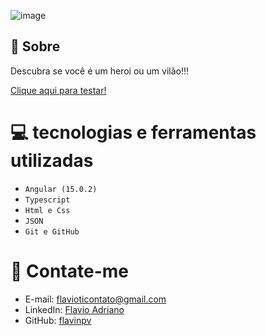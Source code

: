 ![image](https://user-images.githubusercontent.com/62142146/205469608-64955f09-45c7-4bdb-9758-4a876b0c6b14.png)


## 🚨 Sobre

Descubra se você é um heroi ou um vilão!!!

<a href="https://projeto-buzzfeed-jfpc4l6p3-flavinpv.vercel.app" target="_blank">Clique aqui para testar!</a>


# 💻 tecnologias e ferramentas utilizadas
- ``Angular (15.0.2)``
- ``Typescript``
- ```Html e Css```
- ``JSON``
- ``Git e GitHub``

# 📧 Contate-me

- E-mail: [flavioticontato@gmail.com](mailto:flavioticontato@gmail.com)
- LinkedIn: [Flavio Adriano](https://linkedin.com/in/flavioadriano/)
- GitHub: [flavinpv](https://github.com/flavinpv/)
